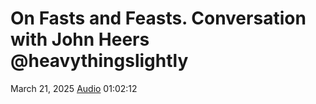 # On Fasts and Feasts. Conversation with John Heers @heavythingslightly

March 21, 2025 [Audio](https://www.youtube.com/watch?v=n757EwjrN6o) 01:02:12
